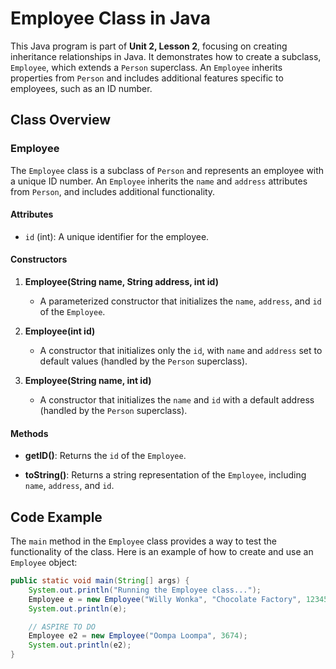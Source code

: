 # Employee Class in Java

This Java program is part of **Unit 2, Lesson 2**, focusing on creating inheritance relationships in Java. It demonstrates how to create a subclass, `Employee`, which extends a `Person` superclass. An `Employee` inherits properties from `Person` and includes additional features specific to employees, such as an ID number.

## Class Overview

### Employee
The `Employee` class is a subclass of `Person` and represents an employee with a unique ID number. An `Employee` inherits the `name` and `address` attributes from `Person`, and includes additional functionality.

#### Attributes
- `id` (int): A unique identifier for the employee.

#### Constructors
1. **Employee(String name, String address, int id)**
   - A parameterized constructor that initializes the `name`, `address`, and `id` of the `Employee`.
   
2. **Employee(int id)**
   - A constructor that initializes only the `id`, with `name` and `address` set to default values (handled by the `Person` superclass).
   
3. **Employee(String name, int id)**
   - A constructor that initializes the `name` and `id` with a default address (handled by the `Person` superclass).

#### Methods

- **getID()**: Returns the `id` of the `Employee`.
  
- **toString()**: Returns a string representation of the `Employee`, including `name`, `address`, and `id`.

## Code Example

The `main` method in the `Employee` class provides a way to test the functionality of the class. Here is an example of how to create and use an `Employee` object:

```java
public static void main(String[] args) {
    System.out.println("Running the Employee class...");
    Employee e = new Employee("Willy Wonka", "Chocolate Factory", 123456);
    System.out.println(e);

    // ASPIRE TO DO
    Employee e2 = new Employee("Oompa Loompa", 3674);
    System.out.println(e2);
}
